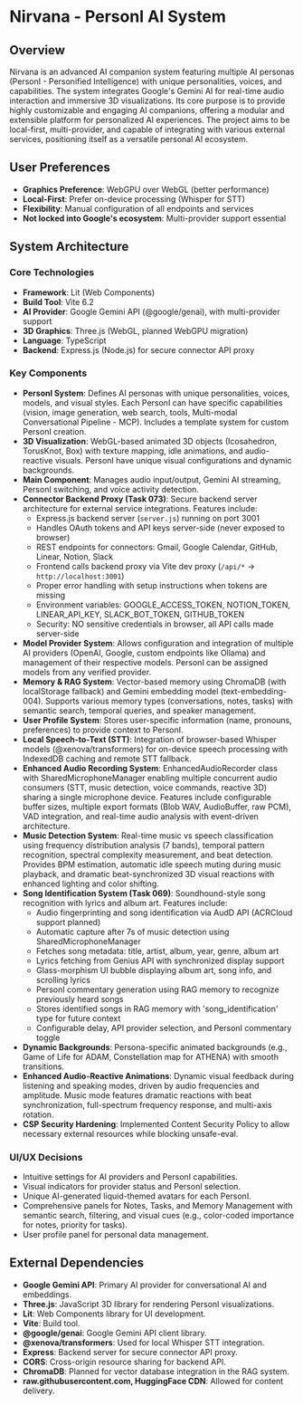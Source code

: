 # Nirvana - PersonI AI System

## Overview
Nirvana is an advanced AI companion system featuring multiple AI personas (PersonI - Personified Intelligence) with unique personalities, voices, and capabilities. The system integrates Google's Gemini AI for real-time audio interaction and immersive 3D visualizations. Its core purpose is to provide highly customizable and engaging AI companions, offering a modular and extensible platform for personalized AI experiences. The project aims to be local-first, multi-provider, and capable of integrating with various external services, positioning itself as a versatile personal AI ecosystem.

## User Preferences
- **Graphics Preference**: WebGPU over WebGL (better performance)
- **Local-First**: Prefer on-device processing (Whisper for STT)
- **Flexibility**: Manual configuration of all endpoints and services
- **Not locked into Google's ecosystem**: Multi-provider support essential

## System Architecture

### Core Technologies
- **Framework**: Lit (Web Components)
- **Build Tool**: Vite 6.2
- **AI Provider**: Google Gemini API (@google/genai), with multi-provider support
- **3D Graphics**: Three.js (WebGL, planned WebGPU migration)
- **Language**: TypeScript
- **Backend**: Express.js (Node.js) for secure connector API proxy

### Key Components
- **PersonI System**: Defines AI personas with unique personalities, voices, models, and visual styles. Each PersonI can have specific capabilities (vision, image generation, web search, tools, Multi-modal Conversational Pipeline - MCP). Includes a template system for custom PersonI creation.
- **3D Visualization**: WebGL-based animated 3D objects (Icosahedron, TorusKnot, Box) with texture mapping, idle animations, and audio-reactive visuals. PersonI have unique visual configurations and dynamic backgrounds.
- **Main Component**: Manages audio input/output, Gemini AI streaming, PersonI switching, and voice activity detection.
- **Connector Backend Proxy (Task 073)**: Secure backend server architecture for external service integrations. Features include:
  - Express.js backend server (`server.js`) running on port 3001
  - Handles OAuth tokens and API keys server-side (never exposed to browser)
  - REST endpoints for connectors: Gmail, Google Calendar, GitHub, Linear, Notion, Slack
  - Frontend calls backend proxy via Vite dev proxy (`/api/*` → `http://localhost:3001`)
  - Proper error handling with setup instructions when tokens are missing
  - Environment variables: GOOGLE_ACCESS_TOKEN, NOTION_TOKEN, LINEAR_API_KEY, SLACK_BOT_TOKEN, GITHUB_TOKEN
  - Security: NO sensitive credentials in browser, all API calls made server-side
- **Model Provider System**: Allows configuration and integration of multiple AI providers (OpenAI, Google, custom endpoints like Ollama) and management of their respective models. PersonI can be assigned models from any verified provider.
- **Memory & RAG System**: Vector-based memory using ChromaDB (with localStorage fallback) and Gemini embedding model (text-embedding-004). Supports various memory types (conversations, notes, tasks) with semantic search, temporal queries, and speaker management.
- **User Profile System**: Stores user-specific information (name, pronouns, preferences) to provide context to PersonI.
- **Local Speech-to-Text (STT)**: Integration of browser-based Whisper models (@xenova/transformers) for on-device speech processing with IndexedDB caching and remote STT fallback.
- **Enhanced Audio Recording System**: EnhancedAudioRecorder class with SharedMicrophoneManager enabling multiple concurrent audio consumers (STT, music detection, voice commands, reactive 3D) sharing a single microphone device. Features include configurable buffer sizes, multiple export formats (Blob WAV, AudioBuffer, raw PCM), VAD integration, and real-time audio analysis with event-driven architecture.
- **Music Detection System**: Real-time music vs speech classification using frequency distribution analysis (7 bands), temporal pattern recognition, spectral complexity measurement, and beat detection. Provides BPM estimation, automatic idle speech muting during music playback, and dramatic beat-synchronized 3D visual reactions with enhanced lighting and color shifting.
- **Song Identification System (Task 069)**: Soundhound-style song recognition with lyrics and album art. Features include:
  - Audio fingerprinting and song identification via AudD API (ACRCloud support planned)
  - Automatic capture after 7s of music detection using SharedMicrophoneManager
  - Fetches song metadata: title, artist, album, year, genre, album art
  - Lyrics fetching from Genius API with synchronized display support
  - Glass-morphism UI bubble displaying album art, song info, and scrolling lyrics
  - PersonI commentary generation using RAG memory to recognize previously heard songs
  - Stores identified songs in RAG memory with 'song_identification' type for future context
  - Configurable delay, API provider selection, and PersonI commentary toggle
- **Dynamic Backgrounds**: Persona-specific animated backgrounds (e.g., Game of Life for ADAM, Constellation map for ATHENA) with smooth transitions.
- **Enhanced Audio-Reactive Animations**: Dynamic visual feedback during listening and speaking modes, driven by audio frequencies and amplitude. Music mode features dramatic reactions with beat synchronization, full-spectrum frequency response, and multi-axis rotation.
- **CSP Security Hardening**: Implemented Content Security Policy to allow necessary external resources while blocking unsafe-eval.

### UI/UX Decisions
- Intuitive settings for AI providers and PersonI capabilities.
- Visual indicators for provider status and PersonI selection.
- Unique AI-generated liquid-themed avatars for each PersonI.
- Comprehensive panels for Notes, Tasks, and Memory Management with semantic search, filtering, and visual cues (e.g., color-coded importance for notes, priority for tasks).
- User profile panel for personal data management.

## External Dependencies
- **Google Gemini API**: Primary AI provider for conversational AI and embeddings.
- **Three.js**: JavaScript 3D library for rendering PersonI visualizations.
- **Lit**: Web Components library for UI development.
- **Vite**: Build tool.
- **@google/genai**: Google Gemini API client library.
- **@xenova/transformers**: Used for local Whisper STT integration.
- **Express**: Backend server for secure connector API proxy.
- **CORS**: Cross-origin resource sharing for backend API.
- **ChromaDB**: Planned for vector database integration in the RAG system.
- **raw.githubusercontent.com, HuggingFace CDN**: Allowed for content delivery.